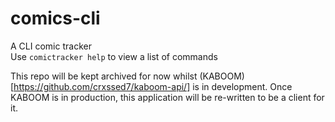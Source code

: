 # comics-cli
A CLI comic tracker
<br>
Use `comictracker help` to view a list of commands

This repo will be kept archived for now whilst (KABOOM)[https://github.com/crxssed7/kaboom-api/] is in development. Once KABOOM is in production, this application will be re-written to be a client for it.
